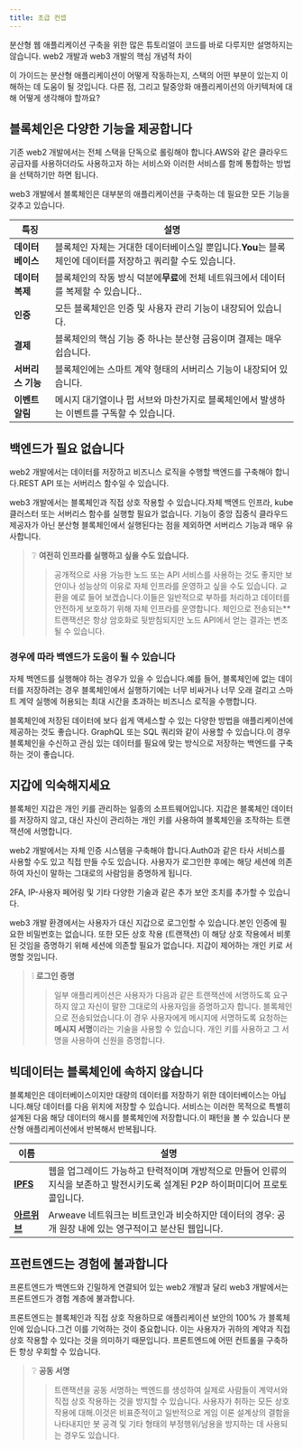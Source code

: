 ```yaml
---
title: 초급 컨셉
---
```


<head>
 </head><title>EOS 디앱 - 초급 컨셉</title>

분산형 웹 애플리케이션 구축을 위한 많은 튜토리얼이 코드를 바로 다루지만 설명하지는 않습니다. 
web2 개발과 web3 개발의 핵심 개념적 차이 

이 가이드는 분산형 애플리케이션이 어떻게 작동하는지, 스택의 어떤 부분이 있는지 이해하는 데 도움이 될 것입니다.
다른 점, 그리고 탈중앙화 애플리케이션의 아키텍처에 대해 어떻게 생각해야 할까요?

## 블록체인은 다양한 기능을 제공합니다

기존 web2 개발에서는 전체 스택을 단독으로 롤링해야 합니다.AWS와 같은 클라우드 공급자를 사용하더라도 
사용하고자 하는 서비스와 이러한 서비스를 함께 통합하는 방법을 선택하기만 하면 됩니다.

web3 개발에서 블록체인은 대부분의 애플리케이션을 구축하는 데 필요한 모든 기능을 갖추고 있습니다.

| 특징 | 설명 |
| --- |-----------------------------------------------------------------------------------------------------------------------------------|
| **데이터베이스** | 블록체인 자체는 거대한 데이터베이스일 뿐입니다.**You**는 블록체인에 데이터를 저장하고 쿼리할 수도 있습니다.|
| **데이터 복제** | 블록체인의 작동 방식 덕분에**무료**에 전체 네트워크에서 데이터를 복제할 수 있습니다..|
| **인증** | 모든 블록체인은 인증 및 사용자 관리 기능이 내장되어 있습니다.|
| **결제** | 블록체인의 핵심 기능 중 하나는 분산형 금융이며 결제는 매우 쉽습니다.|
| **서버리스 기능** | 블록체인에는 스마트 계약 형태의 서버리스 기능이 내장되어 있습니다.|
| **이벤트 알림** | 메시지 대기열이나 펍 서브와 마찬가지로 블록체인에서 발생하는 이벤트를 구독할 수 있습니다.|

## 백엔드가 필요 없습니다

web2 개발에서는 데이터를 저장하고 비즈니스 로직을 수행할 백엔드를 구축해야 합니다.REST API 또는 서버리스 함수일 수 있습니다.

web3 개발에서는 블록체인과 직접 상호 작용할 수 있습니다.자체 백엔드 인프라, kube 클러스터 또는 서버리스 함수를 실행할 필요가 없습니다.
기능이 중앙 집중식 클라우드 제공자가 아닌 분산형 블록체인에서 실행된다는 점을 제외하면 서버리스 기능과 매우 유사합니다.

>❔ **여전히 인프라를 실행하고 싶을 수도 있습니다.**
> >공개적으로 사용 가능한 노드 또는 API 서비스를 사용하는 것도 좋지만 보안이나 성능상의 이유로 자체 인프라를 운영하고 싶을 수도 있습니다.
>교환을 예로 들어 보겠습니다.이들은 일반적으로 부하를 처리하고 데이터를 안전하게 보호하기 위해 자체 인프라를 운영합니다.
>체인으로 전송되는**트랜잭션은 항상 암호화로 뒷받침되지만 노드 API에서 얻는 결과는 변조될 수 있습니다.

### 경우에 따라 백엔드가 도움이 될 수 있습니다

자체 백엔드를 실행해야 하는 경우가 있을 수 있습니다.예를 들어, 블록체인에 없는 데이터를 저장하려는 경우
블록체인에서 실행하기에는 너무 비싸거나 너무 오래 걸리고 스마트 계약 실행에 허용되는 최대 시간을 초과하는 비즈니스 로직을 수행합니다.

블록체인에 저장된 데이터에 보다 쉽게 액세스할 수 있는 다양한 방법을 애플리케이션에 제공하는 것도 좋습니다. 
GraphQL 또는 SQL 쿼리와 같이 사용할 수 있습니다.이 경우 블록체인을 수신하고 관심 있는 데이터를 필요에 맞는 방식으로 저장하는 백엔드를 구축하는 것이 좋습니다. 

## 지갑에 익숙해지세요

블록체인 지갑은 개인 키를 관리하는 일종의 소프트웨어입니다.
지갑은 블록체인 데이터를 저장하지 않고, 대신 자신이 관리하는 개인 키를 사용하여 블록체인을 조작하는 트랜잭션에 서명합니다.

web2 개발에서는 자체 인증 시스템을 구축해야 합니다.Auth0과 같은 타사 서비스를 사용할 수도 있고 직접 만들 수도 있습니다.
사용자가 로그인한 후에는 해당 세션에 의존하여 자신이 말하는 그대로의 사람임을 증명하게 됩니다. 

2FA, IP-사용자 페어링 및 기타 다양한 기술과 같은 추가 보안 조치를 추가할 수 있습니다. 

web3 개발 환경에서는 사용자가 대신 지갑으로 로그인할 수 있습니다.본인 인증에 필요한 비밀번호는 없습니다. 
또한 모든 상호 작용 (트랜잭션) 이 해당 상호 작용에서 비롯된 것임을 증명하기 위해 세션에 의존할 필요가 없습니다. 
지갑이 제어하는 개인 키로 서명할 것입니다.

>❕ **로그인 증명**
> >일부 애플리케이션은 사용자가 다음과 같은 트랜잭션에 서명하도록 요구하지 않고 자신이 말한 그대로의 사용자임을 증명하고자 합니다.
>블록체인으로 전송되었습니다.이 경우 사용자에게 메시지에 서명하도록 요청하는 **메시지 서명**이라는 기술을 사용할 수 있습니다.
>개인 키를 사용하고 그 서명을 사용하여 신원을 증명합니다. 

## 빅데이터는 블록체인에 속하지 않습니다

블록체인은 데이터베이스이지만 대량의 데이터를 저장하기 위한 데이터베이스는 아닙니다.해당 데이터를 다음 위치에 저장할 수 있습니다. 
서비스는 이러한 목적으로 특별히 설계된 다음 해당 데이터의 해시를 블록체인에 저장합니다.이 패턴을 볼 수 있습니다
분산형 애플리케이션에서 반복해서 반복됩니다.

| 이름 | 설명 |
|-----------------------------------------|-------------------------------------------------------------------------------------------------------------------------|
| [**IPFS**](https://ipfs.tech/)          | 웹을 업그레이드 가능하고 탄력적이며 개방적으로 만들어 인류의 지식을 보존하고 발전시키도록 설계된 P2P 하이퍼미디어 프로토콜입니다.|
| [**아르위브**](https://www.arweave.org/) | Arweave 네트워크는 비트코인과 비슷하지만 데이터의 경우: 공개 원장 내에 있는 영구적이고 분산된 웹입니다.|


## 프런트엔드는 경험에 불과합니다

프론트엔드가 백엔드와 긴밀하게 연결되어 있는 web2 개발과 달리 web3 개발에서는 프론트엔드가 경험 계층에 불과합니다.

프론트엔드는 블록체인과 직접 상호 작용하므로 애플리케이션 보안의 100% 가 블록체인에 있습니다.그건 
이를 기억하는 것이 중요합니다. 이는 사용자가 귀하의 계약과 직접 상호 작용할 수 있다는 것을 의미하기 때문입니다. 
프론트엔드에 어떤 컨트롤을 구축하든 항상 우회할 수 있습니다.

>❔ **공동 서명**
> >트랜잭션을 공동 서명하는 백엔드를 생성하여 실제로 사람들이 계약서와 직접 상호 작용하는 것을 방지할 수 있습니다.
>사용자가 취하는 모든 상호 작용에 대해.이것은 비표준적이고 일반적으로 게임 이론 설계상의 결함을 나타내지만 
>봇 공격 및 기타 형태의 부정행위/남용을 방지하는 데 사용되는 경우도 있습니다.

